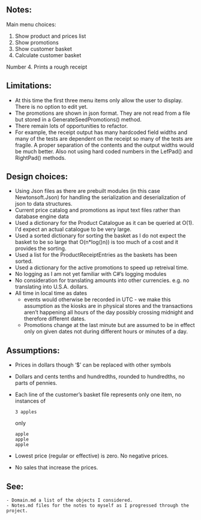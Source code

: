 ## Notes:
Main menu choices:
1. Show product and prices list
2. Show promotions
3. Show customer basket
4. Calculate customer basket

Number 4. Prints a rough receipt 

## Limitations:
- At this time the first three menu items only allow the user to display. There is no option to edit yet.
- The promotions are shown in json format. They are not read from a file but stored in a GenerateSeedPromotions() method.
- There remain lots of opportunities to refactor.
- For example, the receipt output has many hardcoded field widths and many of the tests are
dependent on the receipt so many of the tests are fragile. A proper separation
of the contents and the output widths would be much better. Also not using hard
coded numbers in the LefPad() and RightPad() methods.

## Design choices:
- Using Json files as there are prebuilt modules (in this case Newtonsoft.Json) for handling the serialization and deserialization of json to data structures.
- Current price catalog and promotions as input text files rather than database engine data
- Used a dictionary for the Product Catalogue as it can be queried at O(1). I'd expect an actual catalogue to be very large.
- Used a sorted dictionary for sorting the basket as I do not expect the basket to be so large that O(n*log()n)) is too much of a cost and it provides the sorting.
- Used a list for the ProductReceiptEntries as the baskets has been sorted.
- Used a dictionary for the active promotions to speed up retreival time.
- No logging as I am not yet familiar with C#’s logging modules
- No consideration for translating amounts into other currencies. e.g. no translating into U.S.A. dollars.
- All time in local time as dates
    - events would otherwise be recorded in UTC - we make this assumption as the kiosks are in physical stores and the transactions aren’t happening all hours of the day possibly crossing midnight and therefore different dates.
    - Promotions change at the last minute but are assumed to be in effect only on given dates not during different hours or minutes of a day.

## Assumptions:
- Prices in dollars though ‘$’ can be replaced with other symbols
- Dollars and cents tenths and hundredths, rounded to hundredths, no parts of pennies.

- Each line of the customer’s basket file represents only one item, no instances of
    
    ```3 apples```

    only

    ```
    apple
    apple
    apple
    ```

- Lowest price (regular or effective) is zero. No negative prices.
- No sales that increase the prices.

## See:
    - Domain.md a list of the objects I considered.
    - Notes.md files for the notes to myself as I progressed through the project.

